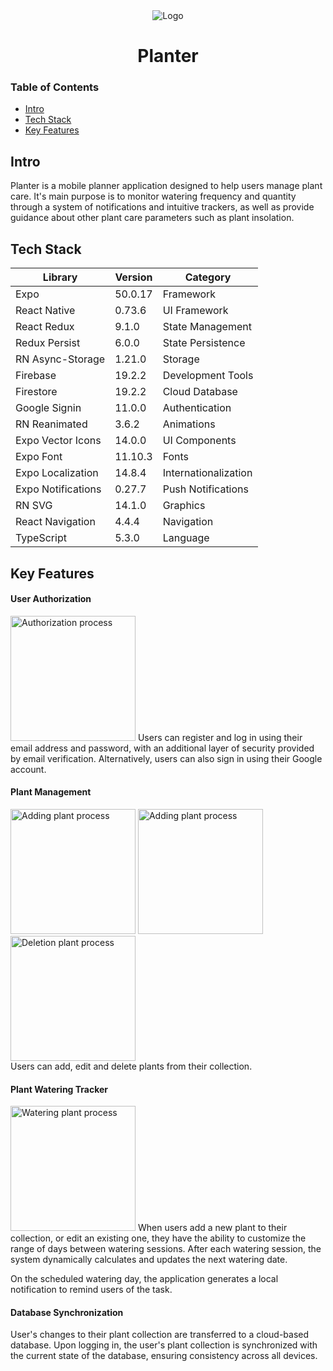 <div align="center">
  <img src="assets/icons/logo.svg" alt="Logo" />
  <h1> Planter </h1>
</div>


### Table of Contents
* [Intro](#intro)
* [Tech Stack](#tech-stack)
* [Key Features](#key-features)

## Intro
Planter is a mobile planner application designed to help users manage plant care. It's main purpose is to monitor watering frequency and quantity through a system of notifications and intuitive trackers, as well as provide guidance about other plant care parameters such as plant insolation.

## Tech Stack
| Library                                    | Version    | Category          |
|--------------------------------------------|------------|-------------------|
| Expo                                       | 50.0.17    | Framework         |
| React Native                               | 0.73.6     | UI Framework      |
| React Redux                                | 9.1.0      | State Management  |
| Redux Persist                              | 6.0.0      | State Persistence |
| RN Async-Storage                           | 1.21.0     | Storage           |
| Firebase                                   | 19.2.2     | Development Tools |
| Firestore                                  | 19.2.2     | Cloud Database    |
| Google Signin                              | 11.0.0     | Authentication    |
| RN Reanimated                              | 3.6.2      | Animations        |
| Expo Vector Icons                          | 14.0.0     | UI Components     |
| Expo Font                                  | 11.10.3    | Fonts             |
| Expo Localization                          | 14.8.4     | Internationalization |
| Expo Notifications                         | 0.27.7     | Push Notifications |
| RN SVG                                     | 14.1.0     | Graphics          |
| React Navigation                           | 4.4.4      | Navigation        |
| TypeScript                                 | 5.3.0      | Language          |

## Key Features
#### User Authorization
<img src="assets/login.gif" alt="Authorization process" width="200"/>  
Users can register and log in using their email address and password, with an additional layer of security provided by email verification.
Alternatively, users can also sign in using their Google account.

#### Plant Management
<img src="assets/adding1.gif" alt="Adding plant process" width="200"/>  <img src="assets/adding2.gif" alt="Adding plant process" width="200"/>
<img src="assets/delete.gif" alt="Deletion plant process" width="200"/>  
Users can add, edit and delete plants from their collection.  

#### Plant Watering Tracker
<img src="assets/watering.gif" alt="Watering plant process" width="200"/>  
When users add a new plant to their collection, or edit an existing one, they have the ability to customize the range of days between watering sessions. After each watering session, the system dynamically calculates and updates the next watering date.  

On the scheduled watering day, the application generates a local notification to remind users of the task.  

#### Database Synchronization
User's changes to their plant collection are transferred to a cloud-based database. Upon logging in, the user's plant collection is synchronized with the current state of the database, ensuring consistency across all devices.



